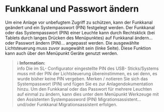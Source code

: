 # Funkkanal und Passwort ändern

Um eine Anlage vor unbefugtem Zugriff zu schützen, kann der Funkkanal geändert und ein Systempasswort (PIN) festgelegt werden.
Der Funkkanal oder das Systempasswort (PIN) einer Leuchte kann durch Rechtsklick (bei Tablets durch langes Drücken des Menüpunktes) auf Funkkanal ändern… oder Passwort ändern (PIN)… angepasst werden. Die ausgewählte Lichtsteuerung muss zuvor ausgewählt sein (linke Seite).
Diese Funktion kann auch über den Menüpunkt Geräte genutzt werden.
> ℹ **Information:**  
> info
Die im SL- Configurator eingestellte PIN des USB- Sticks/Systems muss mit der PIN der Lichtsteuerung übereinstimmen, es sei denn, es wurde bisher keine PIN vergeben. Merken / notieren Sie sich das Systempasswort (PIN) und fügen Sie es zur Anlagendokumentation hinzu.
Um den Funkkanal oder das Passwort für mehrere Leuchten auf einmal zu ändern, kann dies unter dem Menüpunkt Werkzeuge mit den Assistenten Systempassword (PIN) Migrationsassistent... und/oder Funkkanal Migrationsassistent erfolgen.

